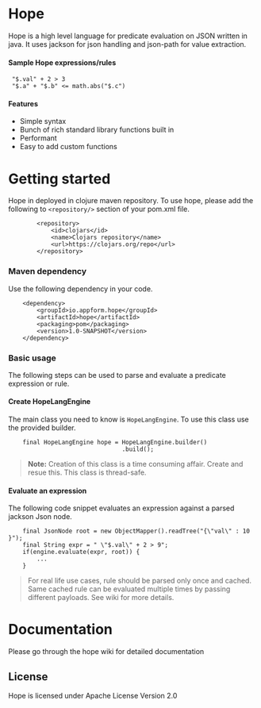 # Hope
Hope is a high level language for predicate evaluation on JSON written in java. It uses jackson for json handling and json-path for value extraction.

#### Sample Hope expressions/rules
```
 "$.val" + 2 > 3
 "$.a" + "$.b" <= math.abs("$.c")
 ```
 
#### Features
- Simple syntax
- Bunch of rich standard library functions built in
- Performant
- Easy to add custom functions
# Getting started
Hope in deployed in clojure maven repository. To use hope, please add the following to `<repository/>` section of your pom.xml file.

```
        <repository>
            <id>clojars</id>
            <name>Clojars repository</name>
            <url>https://clojars.org/repo</url>
        </repository>
```
### Maven dependency
Use the following dependency in your code.
```
    <dependency>
        <groupId>io.appform.hope</groupId>
        <artifactId>hope</artifactId>
        <packaging>pom</packaging>
        <version>1.0-SNAPSHOT</version>
    </dependency>
```

### Basic usage
The following steps can be used to parse and evaluate a predicate expression or rule.
#### Create HopeLangEngine
The main class you need to know is `HopeLangEngine`. To use this class use the provided builder.
```
    final HopeLangEngine hope = HopeLangEngine.builder()
                                .build();
```
> **Note:** Creation of this class is a time consuming affair. Create and resue this. This class is thread-safe.
#### Evaluate an expression
The following code snippet evaluates an expression against a parsed jackson Json node.
```
    final JsonNode root = new ObjectMapper().readTree("{\"val\" : 10 }");
    final String expr = " \"$.val\" + 2 > 9";
    if(engine.evaluate(expr, root)) {
        ...
    }
```

> For real life use cases, rule should be parsed only once and cached. Same cached rule can be evaluated multiple times by passing different payloads. See wiki for more details.

# Documentation
Please go through the hope wiki for detailed documentation

## License
Hope is licensed under Apache License Version 2.0
